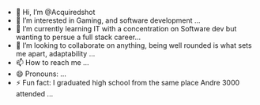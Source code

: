 - 👋 Hi, I’m @Acquiredshot
- 👀 I’m interested in Gaming, and software development ...
- 🌱 I’m currently learning  IT with a concentration on Software dev but wanting to persue a full stack career...
- 💞️ I’m looking to collaborate on anything, being well rounded is what sets me apart, adaptability  ...
- 📫 How to reach me ...
- 😄 Pronouns: ...
- ⚡ Fun fact: I graduated high school from the same place Andre 3000 attended ...

<!---
Acquiredshot/Acquiredshot is a ✨ special ✨ repository because its `README.md` (this file) appears on your GitHub profile.
You can click the Preview link to take a look at your changes.
--->
